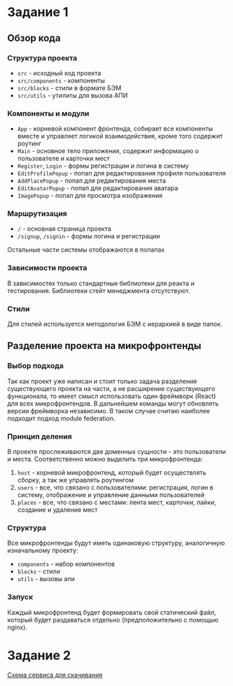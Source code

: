 # Задание 1

## Обзор кода

### Структура проекта

- `src` - исходный код проекта
- `src/components` - компоненты
- `src/blocks` - стили в формате БЭМ
- `src/utils` - утилиты для вызова АПИ

### Компоненты и модули

- `App` - корневой компонент фронтенда, собирает все компоненты вместе и управляет логикой взаимодействия, кроме того содержит роутинг
- `Main` - основное тело приложения, содержит информацию о пользователе и карточки мест
- `Register`, `Login` - формы регистрации и логина в систему 
- `EditProfilePopup` - попап для редактирования профиля пользователя 
- `AddPlacePopup` - попап для редактирования места 
- `EditAvatarPopup` - попап для редактирования аватара 
- `ImagePopup` - попап для просмотра изображения 

### Маршрутизация

- `/` - основная страница проекта
- `/signup`, `/signin` - формы логина и регистрации

Остальные части системы отображаются в попапах

### Зависимости проекта

В зависимостях только стандартные библиотеки для реакта и тестирования. Библиотеки стейт менеджмента отсутствуют.

### Стили

Для стилей используется методология БЭМ с иерархией в виде папок.

## Разделение проекта на микрофронтенды

### Выбор подхода

Так как проект уже написан и стоит только задача разделения существующего проекта на части, а не расширение существующего функционала, то имеет смысл использовать один фреймворк (React) для всех микрофронтендов. В дальнейшем команды могут обновлять версии фреймворка независимо. В таком случае считаю наиболее подходит подход module federation.

### Принцип деления

В проекте прослеживаются две доменных сущности - это пользователи и места. Соответственно можно выделить три микрофронтенда:

1. `host` - корневой микрофронтенд, который будет осуществлять сборку, а так же управлять роутингом
2. `users` - все, что связано с пользователями: регистрация, логин в систему, отображение и управление данными пользователей
3. `places` - все, что связано с местами: лента мест, карточки, лайки, создание и удаление мест

### Структура

Все микрофронтенды будут иметь одинаковую структуру, аналогичную изначальному проекту:

- `components` - набор компонентов
- `blocks` - стили
- `utils` - вызовы апи

### Запуск

Каждый микрофронтенд будет формировать свой статический файл, который будет раздаваться отдельно (предположительно с помощью nginx).

# Задание 2

[Схема сервиса для скачивания](./task_2/arch_template_task2.drawio)